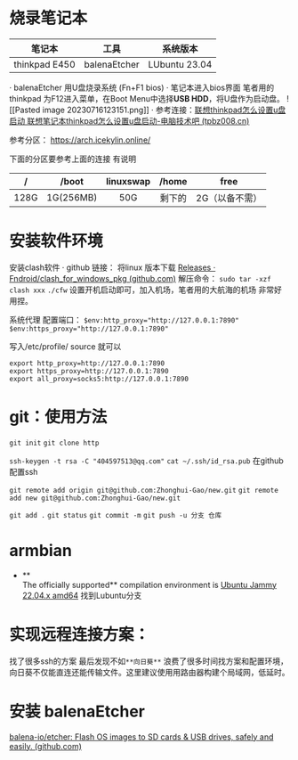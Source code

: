 # 烧录笔记本

|    笔记本     | 工具         | 系统版本      |
|:-------------:| ------------ | ------------- |
| thinkpad E450 | balenaEtcher | LUbuntu 23.04 |

· balenaEtcher 用U盘烧录系统 (Fn+F1 bios)
· 笔记本进入bios界面 笔者用的thinkpad 为F12进入菜单，在Boot Menu中选择**USB HDD**，将U盘作为启动盘。
![[Pasted image 20230716123151.png]]
· 参考连接：[联想thinkpad怎么设置u盘启动 联想笔记本thinkpad怎么设置u盘启动-电脑技术吧 (tpbz008.cn)](http://www.tpbz008.cn/post/18619.html) 

参考分区： https://arch.icekylin.online/

下面的分区要参考上面的连接 有说明

|  /   |   /boot   | linuxswap | /home  | free    | 
|:----:|:---------:|:---------:|:------:| --- |
| 128G | 1G(256MB) |    50G    | 剩下的 |   2G（以备不需）  |

# 安装软件环境

安装clash软件
· github 链接： 将linux 版本下载 [Releases · Fndroid/clash_for_windows_pkg (github.com)](https://github.com/Fndroid/clash_for_windows_pkg/releases)
解压命令：
`sudo tar -xzf clash xxx`
`./cfw`
设置开机启动即可，加入机场，笔者用的大航海的机场 非常好用捏。

系统代理 配置端口：
`$env:http_proxy="http://127.0.0.1:7890"`
`$env:https_proxy="http://127.0.0.1:7890"`

写入/etc/profile/
source 就可以
```
export http_proxy=http://127.0.0.1:7890 
export https_proxy=http://127.0.0.1:7890
export all_proxy=socks5:http://127.0.0.1:7890
```

# git：使用方法



`git init`
`git clone http`

`ssh-keygen -t rsa -C "404597513@qq.com"`
`cat ~/.ssh/id_rsa.pub`
在github配置ssh

`git remote add origin git@github.com:Zhonghui-Gao/new.git`
`git remote add new git@github.com:Zhonghui-Gao/new.git`


`git add .`
`git status`
`git commit -m`
`git push -u 分支 仓库`

# armbian
- **  
    The officially supported** compilation environment is [Ubuntu Jammy 22.04.x amd64](https://www.releases.ubuntu.com/jammy/ubuntu-22.04.2-live-server-amd64.iso)
找到Lubuntu分支


# 实现远程连接方案：
找了很多ssh的方案 
						最后发现不如`**向日葵**`
浪费了很多时间找方案和配置环境，向日葵不仅能直连还能传输文件。这里建议使用用路由器构建个局域网，低延时。   

# 安装 balenaEtcher 

[balena-io/etcher: Flash OS images to SD cards & USB drives, safely and easily. (github.com)](https://github.com/balena-io/etcher)










